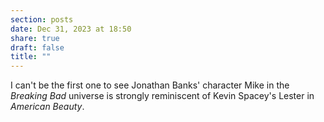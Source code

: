 ```yaml
---
section: posts
date: Dec 31, 2023 at 18:50
share: true
draft: false
title: ""
---
```


I can't be the first one to see Jonathan Banks' character Mike in the _Breaking Bad_ universe is  strongly reminiscent of Kevin Spacey's Lester in _American Beauty_.
